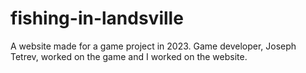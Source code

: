 # fishing-in-landsville
A website made for a game project in 2023. Game developer, Joseph Tetrev, worked on the game and I worked on the website.
